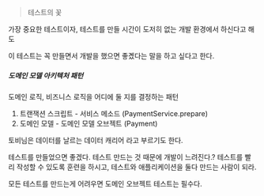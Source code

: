 > 테스트의 꽃

가장 중요한 테스트이자, 테스트를 만들 시간이 도저히 없는 개발 환경에서 하신다고 해도

이 테스트는 꼭 만들면서 개발을 했으면 좋곘다는 말을 하고 싶다고 한다.

##### 도메인 모델 아키텍처 패턴

도메인 로직, 비즈니스 로직을 어디에 둘 지를 결정하는 패턴

1. 트랜잭션 스크립트 - 서비스 메소드 (PaymentService.prepare)
2. 도메인 모델 - 도메인 모델 오브젝트 (Payment)



토비님은 데이터를 날르는 데이터 캐리어 라고 부르기도 한다.


테스트를 만들었으면 좋겠다. 테스트 만드는 것 때문에 개발이 느려진다.?
테스트를 빨리 작성할 수 있도록 훈련을 하시고, 테스트와 애플리케이션을 둘다 만드는 사람이 되라.

모든 테스트를 만드는게 어려우면 도메인 오브젝트 테스트는 필수다.






